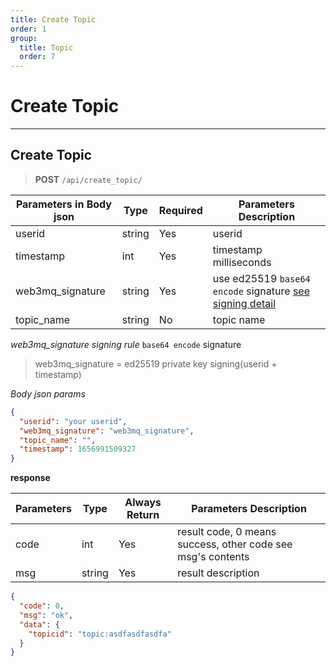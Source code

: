 ```yaml
---
title: Create Topic
order: 1
group:
  title: Topic
  order: 7
---
```


# Create Topic

---

## Create Topic

> **POST** `/api/create_topic/`

| Parameters in Body json | Type   | Required | Parameters Description                                                |
| ----------------- | ------ | -------- | --------------------------------------------------------------------- |
| userid            | string | Yes      | userid |
| timestamp         | int    | Yes      | timestamp milliseconds                                                |
| web3mq_signature  | string | Yes      | use ed25519 `base64 encode` signature [see signing detail](/docs/Web3MQ-API/signature)                  |
| topic_name        | string | No       | topic name                                                            |

_web3mq_signature signing rule_
`base64 encode` signature

> web3mq_signature = ed25519 private key signing(userid + timestamp)

_Body json params_

```json
{
  "userid": "your userid",
  "web3mq_signature": "web3mq_signature",
  "topic_name": "",
  "timestamp": 1656991509327
}
```

**response**

| Parameters | Type   | Always Return | Parameters Description                                      |
| ---------- | ------ | ------------- | ----------------------------------------------------------- |
| code       | int    | Yes           | result code, 0 means success, other code see msg's contents |
| msg        | string | Yes           | result description                                          |

```json
{
  "code": 0,
  "msg": "ok",
  "data": {
    "topicid": "topic:asdfasdfasdfa"
  }
}
```
